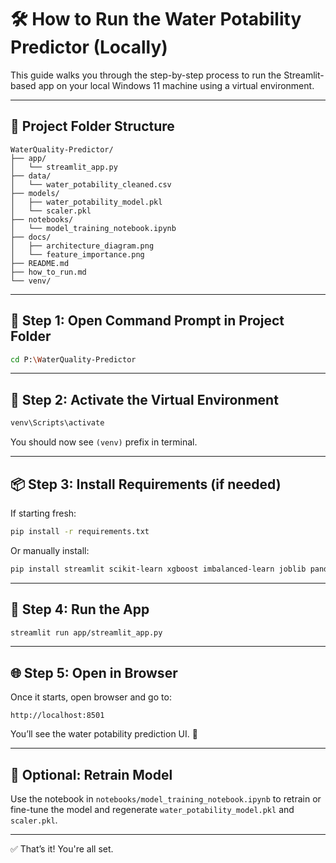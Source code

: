 
# 🛠️ How to Run the Water Potability Predictor (Locally)

This guide walks you through the step-by-step process to run the Streamlit-based app on your local Windows 11 machine using a virtual environment.

---

## 📁 Project Folder Structure

```
WaterQuality-Predictor/
├── app/
│   └── streamlit_app.py
├── data/
│   └── water_potability_cleaned.csv
├── models/
│   ├── water_potability_model.pkl
│   └── scaler.pkl
├── notebooks/
│   └── model_training_notebook.ipynb
├── docs/
│   ├── architecture_diagram.png
│   └── feature_importance.png
├── README.md
├── how_to_run.md
└── venv/
```

---

## 🧱 Step 1: Open Command Prompt in Project Folder

```bash
cd P:\WaterQuality-Predictor
```

---

## 🐍 Step 2: Activate the Virtual Environment

```bash
venv\Scripts\activate
```

You should now see `(venv)` prefix in terminal.

---

## 📦 Step 3: Install Requirements (if needed)

If starting fresh:

```bash
pip install -r requirements.txt
```

Or manually install:

```bash
pip install streamlit scikit-learn xgboost imbalanced-learn joblib pandas numpy matplotlib seaborn
```

---

## 🚀 Step 4: Run the App

```bash
streamlit run app/streamlit_app.py
```

---

## 🌐 Step 5: Open in Browser

Once it starts, open browser and go to:

```
http://localhost:8501
```

You’ll see the water potability prediction UI. 🎉

---

## 🔁 Optional: Retrain Model

Use the notebook in `notebooks/model_training_notebook.ipynb` to retrain or fine-tune the model and regenerate `water_potability_model.pkl` and `scaler.pkl`.

---

✅ That’s it! You're all set.
